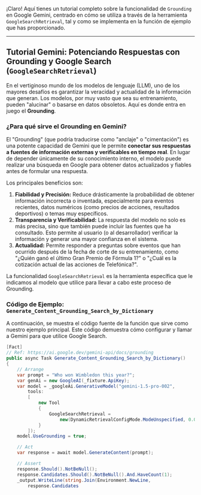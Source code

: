 ¡Claro! Aquí tienes un tutorial completo sobre la funcionalidad de `Grounding` en Google Gemini, centrado en cómo se utiliza a través de la herramienta `GoogleSearchRetrieval`, tal y como se implementa en la función de ejemplo que has proporcionado.

---

## Tutorial Gemini: Potenciando Respuestas con Grounding y Google Search (`GoogleSearchRetrieval`)

En el vertiginoso mundo de los modelos de lenguaje (LLM), uno de los mayores desafíos es garantizar la veracidad y actualidad de la información que generan. Los modelos, por muy vasto que sea su entrenamiento, pueden "alucinar" o basarse en datos obsoletos. Aquí es donde entra en juego el **Grounding**.

### ¿Para qué sirve el Grounding en Gemini?

El "Grounding" (que podría traducirse como "anclaje" o "cimentación") es una potente capacidad de Gemini que le permite **conectar sus respuestas a fuentes de información externas y verificables en tiempo real**. En lugar de depender únicamente de su conocimiento interno, el modelo puede realizar una búsqueda en Google para obtener datos actualizados y fiables antes de formular una respuesta.

Los principales beneficios son:

1.  **Fiabilidad y Precisión:** Reduce drásticamente la probabilidad de obtener información incorrecta o inventada, especialmente para eventos recientes, datos numéricos (como precios de acciones, resultados deportivos) o temas muy específicos.
2.  **Transparencia y Verificabilidad:** La respuesta del modelo no solo es más precisa, sino que también puede incluir las fuentes que ha consultado. Esto permite al usuario (o al desarrollador) verificar la información y generar una mayor confianza en el sistema.
3.  **Actualidad:** Permite responder a preguntas sobre eventos que han ocurrido después de la fecha de corte de su entrenamiento, como "¿Quién ganó el último Gran Premio de Fórmula 1?" o "¿Cuál es la cotización actual de las acciones de Telefónica?".

La funcionalidad `GoogleSearchRetrieval` es la herramienta específica que le indicamos al modelo que utilice para llevar a cabo este proceso de Grounding.

### Código de Ejemplo: `Generate_Content_Grounding_Search_by_Dictionary`

A continuación, se muestra el código fuente de la función que sirve como nuestro ejemplo principal. Este código demuestra cómo configurar y llamar a Gemini para que utilice Google Search.

```csharp
[Fact]
// Ref: https://ai.google.dev/gemini-api/docs/grounding
public async Task Generate_Content_Grounding_Search_by_Dictionary()
{
    // Arrange
    var prompt = "Who won Wimbledon this year?";
    var genAi = new GoogleAI(_fixture.ApiKey);
    var model = _googleAi.GenerativeModel("gemini-1.5-pro-002",
        tools:
        [
            new Tool
            {
                GoogleSearchRetrieval =
                    new(DynamicRetrievalConfigMode.ModeUnspecified, 0.06f)
            }
        ]);
    model.UseGrounding = true;

    // Act
    var response = await model.GenerateContent(prompt);

    // Assert
    response.Should().NotBeNull();
    response.Candidates.Should().NotBeNull().And.HaveCount(1);
    _output.WriteLine(string.Join(Environment.NewLine,
        response.Candidates